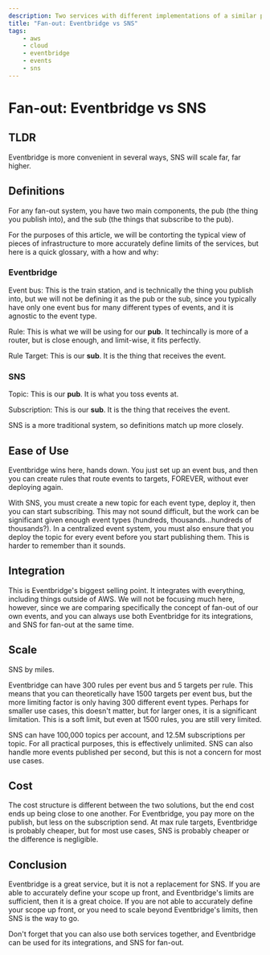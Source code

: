 ```yaml
---
description: Two services with different implementations of a similar purpose.
title: "Fan-out: Eventbridge vs SNS"
tags:
    - aws
    - cloud
    - eventbridge
    - events
    - sns
---
```


# Fan-out: Eventbridge vs SNS

## TLDR

Eventbridge is more convenient in several ways, SNS will scale far, far higher.

## Definitions

For any fan-out system, you have two main components, the pub (the thing you publish into), and the sub (the things that subscribe to the pub).

For the purposes of this article, we will be contorting the typical view of pieces of infrastructure to more accurately define limits of the services, but here is a quick glossary, with a how and why:

### Eventbridge

Event bus: This is the train station, and is technically the thing you publish into, but we will not be defining it as the pub or the sub, since you typically have only one event bus for many different types of events, and it is agnostic to the event type.

Rule: This is what we will be using for our **pub**. It techincally is more of a router, but is close enough, and limit-wise, it fits perfectly.

Rule Target: This is our **sub**. It is the thing that receives the event.

### SNS

Topic: This is our **pub**. It is what you toss events at.

Subscription: This is our **sub**. It is the thing that receives the event.

SNS is a more traditional system, so definitions match up more closely.

## Ease of Use

Eventbridge wins here, hands down. You just set up an event bus, and then you can create rules that route events to targets, FOREVER, without ever deploying again.

With SNS, you must create a new topic for each event type, deploy it, then you can start subscribing. This may not sound difficult, but the work can be significant given enough event types (hundreds, thousands...hundreds of thousands?). In a centralized event system, you must also ensure that you deploy the topic for every event before you start publishing them. This is harder to remember than it sounds.

## Integration

This is Eventbridge's biggest selling point. It integrates with everything, including things outside of AWS. We will not be focusing much here, however, since we are comparing specifically the concept of fan-out of our own events, and you can always use both Eventbridge for its integrations, and SNS for fan-out at the same time.

## Scale

SNS by miles.

Eventbridge can have 300 rules per event bus and 5 targets per rule. This means that you can theoretically have 1500 targets per event bus, but the more limiting factor is only having 300 different event types. Perhaps for smaller use cases, this doesn't matter, but for larger ones, it is a significant limitation. This is a soft limit, but even at 1500 rules, you are still very limited.

SNS can have 100,000 topics per account, and 12.5M subscriptions per topic. For all practical purposes, this is effectively unlimited. SNS can also handle more events published per second, but this is not a concern for most use cases.

## Cost

The cost structure is different between the two solutions, but the end cost ends up being close to one another. For Eventbridge, you pay more on the publish, but less on the subscription send. At max rule targets, Eventbridge is probably cheaper, but for most use cases, SNS is probably cheaper or the difference is negligible.

## Conclusion

Eventbridge is a great service, but it is not a replacement for SNS. If you are able to accurately define your scope up front, and Eventbridge's limits are sufficient, then it is a great choice. If you are not able to accurately define your scope up front, or you need to scale beyond Eventbridge's limits, then SNS is the way to go.

Don't forget that you can also use both services together, and Eventbridge can be used for its integrations, and SNS for fan-out.
